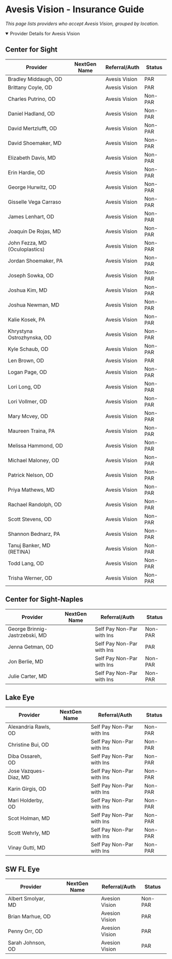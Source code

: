 # Avesis Vision - Insurance Guide

*This page lists providers who accept Avesis Vision, grouped by location.*

<details open><summary>Provider Details for Avesis Vision</summary>

## Center for Sight

| Provider | NextGen Name | Referral/Auth | Status |
|----------|-------------|--------------|--------|
| Bradley Middaugh, OD |  | Avesis Vision | PAR |
| Brittany Coyle, OD |  | Avesis Vision | PAR |
| Charles Putrino, OD |  | Avesis Vision | Non-PAR |
| Daniel Hadland, OD |  | Avesis Vision | Non-PAR |
| David Mertzlufft, OD |  | Avesis Vision | Non-PAR |
| David Shoemaker, MD |  | Avesis Vision | Non-PAR |
| Elizabeth Davis, MD |  | Avesis Vision | Non-PAR |
| Erin Hardie, OD |  | Avesis Vision | Non-PAR |
| George Hurwitz, OD |  | Avesis Vision | Non-PAR |
| Gisselle Vega Carraso |  | Avesis Vision | Non-PAR |
| James Lenhart, OD |  | Avesis Vision | Non-PAR |
| Joaquin De Rojas, MD |  | Avesis Vision | Non-PAR |
| John Fezza, MD (Oculoplastics) |  | Avesis Vision | Non-PAR |
| Jordan Shoemaker, PA |  | Avesis Vision | Non-PAR |
| Joseph Sowka, OD |  | Avesis Vision | Non-PAR |
| Joshua Kim, MD |  | Avesis Vision | Non-PAR |
| Joshua Newman, MD |  | Avesis Vision | Non-PAR |
| Kalie Kosek, PA |  | Avesis Vision | Non-PAR |
| Khrystyna Ostrozhynska, OD |  | Avesis Vision | Non-PAR |
| Kyle Schaub, OD |  | Avesis Vision | Non-PAR |
| Len Brown, OD |  | Avesis Vision | PAR |
| Logan Page, OD |  | Avesis Vision | Non-PAR |
| Lori Long, OD |  | Avesis Vision | Non-PAR |
| Lori Vollmer, OD |  | Avesis Vision | Non-PAR |
| Mary Mcvey, OD |  | Avesis Vision | Non-PAR |
| Maureen Traina, PA |  | Avesis Vision | Non-PAR |
| Melissa Hammond, OD |  | Avesis Vision | Non-PAR |
| Michael Maloney, OD |  | Avesis Vision | Non-PAR |
| Patrick Nelson, OD |  | Avesis Vision | Non-PAR |
| Priya Mathews, MD |  | Avesis Vision | Non-PAR |
| Rachael Randolph, OD |  | Avesis Vision | Non-PAR |
| Scott Stevens, OD |  | Avesis Vision | Non-PAR |
| Shannon Bednarz, PA |  | Avesis Vision | Non-PAR |
| Tanuj Banker, MD (RETINA) |  | Avesis Vision | Non-PAR |
| Todd Lang, OD |  | Avesis Vision | Non-PAR |
| Trisha Werner, OD |  | Avesis Vision | Non-PAR |

## Center for Sight-Naples

| Provider | NextGen Name | Referral/Auth | Status |
|----------|-------------|--------------|--------|
| George Brinnig-Jastrzebski, MD |  | Self Pay Non-Par with Ins | Non-PAR |
| Jenna Getman, OD |  | Self Pay Non-Par with Ins | PAR |
| Jon Berlie, MD |  | Self Pay Non-Par with Ins | Non-PAR |
| Julie Carter, MD |  | Self Pay Non-Par with Ins | Non-PAR |

## Lake Eye 

| Provider | NextGen Name | Referral/Auth | Status |
|----------|-------------|--------------|--------|
| Alexandria Rawls, OD |  | Self Pay Non-Par with Ins | Non-PAR |
| Christine Bui, OD |  | Self Pay Non-Par with Ins | Non-PAR |
| Diba Ossareh, OD |  | Self Pay Non-Par with Ins | Non-PAR |
| Jose Vazques-Diaz, MD |  | Self Pay Non-Par with Ins | Non-PAR |
| Karin Girgis, OD |  | Self Pay Non-Par with Ins | Non-PAR |
| Mari Holderby, OD |  | Self Pay Non-Par with Ins | Non-PAR |
| Scot Holman, MD |  | Self Pay Non-Par with Ins | Non-PAR |
| Scott Wehrly, MD |  | Self Pay Non-Par with Ins | Non-PAR |
| Vinay Gutti, MD |  | Self Pay Non-Par with Ins | Non-PAR |

## SW FL Eye

| Provider | NextGen Name | Referral/Auth | Status |
|----------|-------------|--------------|--------|
| Albert Smolyar, MD |  | Avesion Vision | Non-PAR |
| Brian Marhue, OD |  | Avesion Vision | PAR |
| Penny Orr, OD |  | Avesion Vision | PAR |
| Sarah Johnson, OD |  | Avesion Vision | PAR |

</details>

